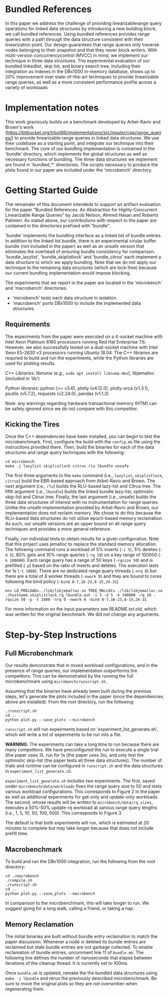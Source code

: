# Bundled References

In this paper we address the challenge of providing linearizablerange query operations for linked data structures by introducing a new building block; we call bundled references. Using bundled references provides range queries with a path through the data structure consistent with their linearization point. Our design guarantees that range queries only traverse nodes belonging to their snapshot and that they never block writers. With multi-version concurrencycontrol (MVCC) in mind, we implement our technique in three data structures. The experimental evaluation of our bundled linkedlist, skip list, and binary search tree, including their integration as indexes in the DBx1000 in-memory database, shows up to 20% improvement over state-of-the-art techniques to provide linearizable range queries, as well as a more consistent performance profile across a variety of workloads

# Implementation notes

This work graciously builds on a benchmark developed by Arbel-Raviv and Brown's work (https://bitbucket.org/trbot86/implementations/src/master/cpp/range_queries/) to provide linearizable range queries in linked data structures. We use their codebase as a starting point, and integrate our technique into their benchmark. The core of our bundling implementation is contained in the 'bundle' directory, which implements the global structures as well as necessary functions of bundling. The three data structures we implement are found in 'bundled_*' directories. The scripts necessary to produce the plots found in our paper are included under the 'microbench' directory.

# Getting Started Guide

The remainder of this document intendeds to support an artifact evaluation for the paper "Bundled References: An Abstraction for Highly-Concurrent Linearizable Range Queries" by Jacob Nelson, Ahmed Hasan and Roberto Palmieri. As stated above, our contributions with respect to the paper are contained in the directories prefixed with "bundle".

'bundle' implements the bundling interface as a linked list of bundle entries. In addition to the linked list bundle, there is an experimental cirular buffer bundle (not included in the paper) as well as an unsafe version that eliminates the overhead of ensuring bundle consistency for comparison.
'bundle_lazylist', 'bundle_skiplistlock' and 'bundle_citrus' each implement a data structure to which we apply bundling. Note that we do not apply our technique to the remaining data structures (which are lock-free) because our current bundling implementation would impose blocking.

The experiments that we report in the paper are located in the 'microbench' and 'macrobench' directories.

+ 'microbench' tests each data structure in isolation.
+ 'macrobench' ports DBx1000 to include the implemented data structures.

## Requirements

The experiments from the paper were executed on a 4-socket machine with Intel Xeon Platinum 8160 processors running Red Hat Enterprise 7.6. However, we also successfully tested on a dual-socket machine with Intel Xeon E5-2630 v3 processors running Ubuntu 18.04. The C++ libraries are requried to build and run the experiments, while the Python libraries are used for plotting results.

_C++ Libraries_:
libnuma (e.g., `sudo apt install libnuma-dev`),
libjemalloc (included in 'lib')

_Python libraries_:
python (>= v3.6),
plotly (v4.12.0),
plotly-orca (v1.3.1),
psutils (v5.7.2),
requests (v2.24.0),
pandas (v1.1.3)

Note: any warnings regarding hardware transactional memory (HTM) can be safely ignored since we do not compare with this competitor.

## Kicking the Tires

Once the C++ dependencies have been installed, you can begin to test the microbenchmark. First, configure the build with the `config.mk` file using the instructions provided there. Then, build the binaries for each of the data structures and range query techniques with the following:

```
cd microbench
make -j lazylist skiplistlock citrus rlu lbundle unsafe
```

The first three arguments to the `make` command (i.e., `lazylist`, `skiplistlock`, `citrus`) build the EBR-based approach from Arbel-Raviv and Brown. The next argument (i.e., `rlu`) builds the RLU-based lazy-list and Citrus tree. The fifth argument (i.e., `lbundle`) builds the linked bundle lazy-list, optimistic skip-list and Citrus tree. Finally, the last argument (i.e., unsafe) builds the three data structures of interest with no instrumentation for range queries. Unlike the unsafe implementation provided by Arbel-Raviv and Brown, our implementation does not reclaim memory. We chose to do this because the RLU-based data structures do not utilize epoch-based memory reclamation. As such, our unsafe versions are an upper bound on all range query techniques and provides a more general reference.

Finally, run individual tests to obtain results for a given configuration. Note that this project uses jemalloc to replace the standard memory allocation. The following command runs a workload of 5% inserts (`-i 5`), 5% deletes (`-d 5`), 80% gets and 10% range queries (`-rq 10`) on a key range of 100000 (`-k 100000`). Each range query has a range of 50 keys (`-rqsize 50`) and is prefilled (`-p`) based on the ratio of inserts and deletes. The execution lasts for 1s (`-t 1000`). There are no dedicated range query threads (`-nrq 0`) but there are a total of 8 worker threads (`-nwork 8`) and they are bound to cores following the bind policy (`-bind 0-7,16-23,8-15,24-31`)

```
env LD_PRELOAD=../lib/libjemalloc.so TREE_MALLOC=../lib/libjemalloc.so ./hostname.skiplistlock.rq_lbundle.out -i 5 -d 5 -k 100000 -rq 10 -rqsize 50 -p -t 1000 -nrq 0 -nwork 8 -bind 0-7,16-23,8-15,24-31
```

For more information on the input parameters see README.txt.old, which was written for the original benchmark. We did not change any arguments.

# Step-by-Step Instructions

## Full Microbenchmark

Our results demonstrate that in mixed workload configurations, and in the presence of range queries, our implementation outperforms the competitors. This can be demonstrated by the running the full microbenchmark using `microbench/runscript.sh`.

Assuming that the binaries have already been built during the previous steps, let's generate the plots included in the paper (once the dependencies above are installed). From the root directory, run the following:

```
./runscript.sh
cd ..
python plot.py --save_plots --microbench
```


`runscript.sh` will run expeirments based on 'experiment_list_generate.sh', which will write a list of experiments to be run into a file. 

**WARNING**: The experiments can take a long time to run because there are many competitors. We have preconfigured the run to execute a single trial (the paper uses 3), run for 1s (the paper uses 3s), and only test the optimistic skip-list (the paper tests all three data structures). The number of trials and runtime can be configured in `runscript.sh` and the data structures in `experiment_list_generate.sh`.

`experiment_list_generate.sh` includes two experiments. The first, saved under `microbench/data/workloads` fixes the range query size to 50 and tests various workload configurations. This corresponds to Figure 2 in the paper as well as additional experiments for get-only and update-only workloads. The second, whose results will be written to `microbench/data/rq_sizes`, executes a 50%-50% update-rq workload at various range query lengths (i.e., 1, 5, 10, 50, 100, 500). This corresponds to Figure 3.

The default is that both experiments will run, which is estimated at 20 minutes to complete but may take longer because that does not include prefill time.

## Macrobenchmark

To build and run the DBx1000 integration, run the following from the root directory:

```
cd ./macrobench
./compile.sh
./runscript.sh
cd ..
python plot.py --save_plots --macrobench
```

In comparison to the microbenchmark, this will take longer to run. We suggest going for a long walk, calling a friend, or taking a nap.

## Memory Reclamation

The initial binaries are built without bundle entry reclamation to match the paper discussion. Whenever a node is deleted its bundle entries are reclaimed but stale bundle entries are not garbage collected. To enable reclamation of bundle entries, uncomment line 11 of `bundle.mk`. The following line defines the number of nanoseconds that elapse between iterations of the cleanup thread. It is currently set to 100ms.

Once `bundle.mk` is updated, remake the the bundled data structures using `make -j lbundle` and rerun the previously described microbenchmark. Be sure to move the original plots so they are not overwritten when regenerating them.
